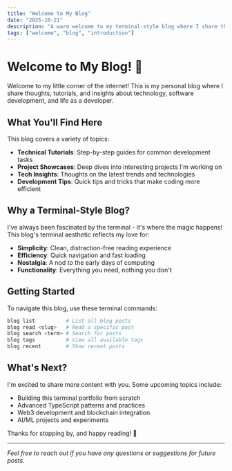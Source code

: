 ```yaml
---
title: "Welcome to My Blog"
date: "2025-10-21"
description: "A warm welcome to my terminal-style blog where I share thoughts on technology, development, and life."
tags: ["welcome", "blog", "introduction"]
---
```


# Welcome to My Blog! 🎉

Welcome to my little corner of the internet! This is my personal blog where I share thoughts, tutorials, and insights about technology, software development, and life as a developer.

## What You'll Find Here

This blog covers a variety of topics:

- **Technical Tutorials**: Step-by-step guides for common development tasks
- **Project Showcases**: Deep dives into interesting projects I'm working on
- **Tech Insights**: Thoughts on the latest trends and technologies
- **Development Tips**: Quick tips and tricks that make coding more efficient

## Why a Terminal-Style Blog?

I've always been fascinated by the terminal - it's where the magic happens! This blog's terminal aesthetic reflects my love for:

- **Simplicity**: Clean, distraction-free reading experience
- **Efficiency**: Quick navigation and fast loading
- **Nostalgia**: A nod to the early days of computing
- **Functionality**: Everything you need, nothing you don't

## Getting Started

To navigate this blog, use these terminal commands:

```bash
blog list          # List all blog posts
blog read <slug>   # Read a specific post
blog search <term> # Search for posts
blog tags          # View all available tags
blog recent        # Show recent posts
```

## What's Next?

I'm excited to share more content with you. Some upcoming topics include:

- Building this terminal portfolio from scratch
- Advanced TypeScript patterns and practices
- Web3 development and blockchain integration
- AI/ML projects and experiments

Thanks for stopping by, and happy reading! 🚀

---

*Feel free to reach out if you have any questions or suggestions for future posts.*
